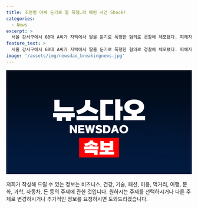 ```yaml
---
title: 조현병 아빠 둔기로 딸 폭행…퍽 때린 사건 Shock!
categories:
  - News
excerpt: >
  서울 강서구에서 60대 A씨가 자택에서 딸을 둔기로 폭행한 혐의로 경찰에 체포됐다. 피해자는 다친 상태지만 생명은 위협받지 않았으며, A씨는 조현병을 앓고 있는 피해자의 진술을 확인하고 있다. 경찰은 사건 경위를 조사 중이다.
feature_text: >
  서울 강서구에서 60대 A씨가 자택에서 딸을 둔기로 폭행한 혐의로 경찰에 체포됐다. 피해자는 다친 상태지만 생명은 위협받지 않았으며, A씨는 조현병을 앓고 있는 피해자의 진술을 확인하고 있다. 경찰은 사건 경위를 조사 중이다.
image: '/assets/img/newsdao_breakingnews.jpg'
---
```


<p><img src="/assets/img/newsdao_breakingnews.jpg" alt="firstkoreanews 속보" /></p>

<p>저희가 작성해 드릴 수 있는 정보는 비즈니스, 건강, 기술, 패션, 미용, 먹거리, 여행, 문화, 과학, 자동차, 돈 등의 주제에 관한 것입니다. 원하시는 주제를 선택하시거나 다른 주제로 변경하시거나 추가적인 정보를 요청하시면 도와드리겠습니다.</p>


